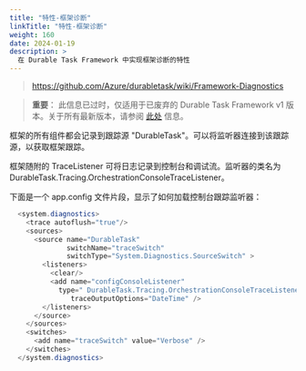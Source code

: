 ```yaml
---
title: "特性-框架诊断"
linkTitle: "特性-框架诊断"
weight: 160
date: 2024-01-19
description: >
  在 Durable Task Framework 中实现框架诊断的特性
---
```


> https://github.com/Azure/durabletask/wiki/Framework-Diagnostics

> **重要**： 此信息已过时，仅适用于已废弃的 Durable Task Framework v1 版本。关于所有最新版本，请参阅 [此处](https://github.com/Azure/durabletask/tree/main/src/DurableTask.Core/Logging#readme) 信息。

框架的所有组件都会记录到跟踪源 "DurableTask"。可以将监听器连接到该跟踪源，以获取框架跟踪。

框架随附的 TraceListener 可将日志记录到控制台和调试流。监听器的类名为 DurableTask.Tracing.OrchestrationConsoleTraceListener。

下面是一个 app.config 文件片段，显示了如何加载控制台跟踪监听器：

```c#
  <system.diagnostics>
    <trace autoflush="true"/>
    <sources>
      <source name="DurableTask"
              switchName="traceSwitch"
              switchType="System.Diagnostics.SourceSwitch" >
        <listeners>
          <clear/>
          <add name="configConsoleListener" 
            type=" DurableTask.Tracing.OrchestrationConsoleTraceListener, DurableTask"
               traceOutputOptions="DateTime" />
        </listeners>
      </source>
    </sources>
    <switches>
      <add name="traceSwitch" value="Verbose" />
    </switches>
  </system.diagnostics>
```